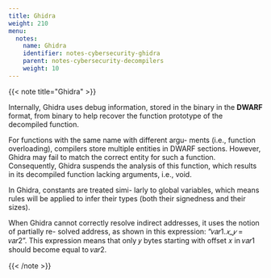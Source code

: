 ```yaml
---
title: Ghidra
weight: 210
menu:
  notes:
    name: Ghidra
    identifier: notes-cybersecurity-ghidra
    parent: notes-cybersecurity-decompilers
    weight: 10
---
```



<!-- Ghidra -->
{{< note title="Ghidra" >}}

Internally, Ghidra uses debug information, stored in the binary in the **DWARF** format, from binary to help recover the function prototype of the decompiled function.

For functions with the same name with different argu- ments (i.e., function overloading), compilers store multiple entities in DWARF sections. However, Ghidra may fail to match the correct entity for such a function. Consequently, Ghidra suspends the analysis of this function, which results in its decompiled function lacking arguments, i.e., void.

In Ghidra, constants are treated simi- larly to global variables, which means rules will be applied to infer their types (both their signedness and their sizes).

When Ghidra cannot correctly resolve indirect addresses, it uses the notion of partially re- solved address, as shown in this expression: “𝑣𝑎𝑟1._𝑥_𝑦_ = 𝑣𝑎𝑟2”. This expression means that only 𝑦 bytes starting with offset 𝑥 in 𝑣𝑎𝑟1 should become equal to 𝑣𝑎𝑟2.

{{< /note >}}